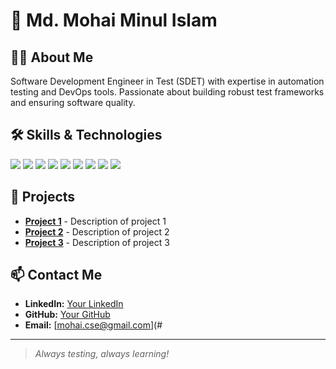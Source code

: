 # 🚀 Md. Mohai Minul Islam

## 👨‍💻 About Me
Software Development Engineer in Test (SDET) with expertise in automation testing and DevOps tools. Passionate about building robust test frameworks and ensuring software quality.

## 🛠 Skills & Technologies
<p align="left">
  <img src="https://img.shields.io/badge/Java-%23ED8B00.svg?style=flat-square&logo=java&logoColor=white" />
  <img src="https://img.shields.io/badge/Selenium-%2343B02A.svg?style=flat-square&logo=selenium&logoColor=white" />
  <img src="https://img.shields.io/badge/Rest%20Assured-%23007ACC.svg?style=flat-square&logo=rest-assured&logoColor=white" />
  <img src="https://img.shields.io/badge/Appium-%2343B02A.svg?style=flat-square&logo=appium&logoColor=white" />
  <img src="https://img.shields.io/badge/Postman-%23FF6C37.svg?style=flat-square&logo=postman&logoColor=white" />
  <img src="https://img.shields.io/badge/Git-%23F05033.svg?style=flat-square&logo=git&logoColor=white" />
  <img src="https://img.shields.io/badge/Jenkins-%23D24939.svg?style=flat-square&logo=jenkins&logoColor=white" />
  <img src="https://img.shields.io/badge/Docker-%23009688.svg?style=flat-square&logo=docker&logoColor=white" />
  <img src="https://img.shields.io/badge/Jira-%23005CA5.svg?style=flat-square&logo=jira&logoColor=white" />
</p>

## 🔭 Projects
- **[Project 1](#)** - Description of project 1
- **[Project 2](#)** - Description of project 2
- **[Project 3](#)** - Description of project 3

## 📫 Contact Me
- **LinkedIn:** [Your LinkedIn](#)
- **GitHub:** [Your GitHub](#)
- **Email:** [mohai.cse@gmail.com](#

---

> _Always testing, always learning!_
